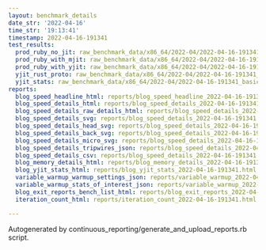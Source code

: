 ```yaml
---
layout: benchmark_details
date_str: '2022-04-16'
time_str: '19:13:41'
timestamp: 2022-04-16-191341
test_results:
  prod_ruby_no_jit: raw_benchmark_data/x86_64/2022-04/2022-04-16-191341_basic_benchmark_prod_ruby_no_jit.json
  prod_ruby_with_mjit: raw_benchmark_data/x86_64/2022-04/2022-04-16-191341_basic_benchmark_prod_ruby_with_mjit.json
  prod_ruby_with_yjit: raw_benchmark_data/x86_64/2022-04/2022-04-16-191341_basic_benchmark_prod_ruby_with_yjit.json
  yjit_rust_proto: raw_benchmark_data/x86_64/2022-04/2022-04-16-191341_basic_benchmark_yjit_rust_proto.json
  yjit_stats: raw_benchmark_data/x86_64/2022-04/2022-04-16-191341_basic_benchmark_yjit_stats.json
reports:
  blog_speed_headline_html: reports/blog_speed_headline_2022-04-16-191341.html
  blog_speed_details_html: reports/blog_speed_details_2022-04-16-191341.html
  blog_speed_details_raw_details_html: reports/blog_speed_details_2022-04-16-191341.raw_details.html
  blog_speed_details_svg: reports/blog_speed_details_2022-04-16-191341.svg
  blog_speed_details_head_svg: reports/blog_speed_details_2022-04-16-191341.head.svg
  blog_speed_details_back_svg: reports/blog_speed_details_2022-04-16-191341.back.svg
  blog_speed_details_micro_svg: reports/blog_speed_details_2022-04-16-191341.micro.svg
  blog_speed_details_tripwires_json: reports/blog_speed_details_2022-04-16-191341.tripwires.json
  blog_speed_details_csv: reports/blog_speed_details_2022-04-16-191341.csv
  blog_memory_details_html: reports/blog_memory_details_2022-04-16-191341.html
  blog_yjit_stats_html: reports/blog_yjit_stats_2022-04-16-191341.html
  variable_warmup_warmup_settings_json: reports/variable_warmup_2022-04-16-191341.warmup_settings.json
  variable_warmup_stats_of_interest_json: reports/variable_warmup_2022-04-16-191341.stats_of_interest.json
  blog_exit_reports_bench_list_html: reports/blog_exit_reports_2022-04-16-191341.bench_list.html
  iteration_count_html: reports/iteration_count_2022-04-16-191341.html

---
```

Autogenerated by continuous_reporting/generate_and_upload_reports.rb script.
